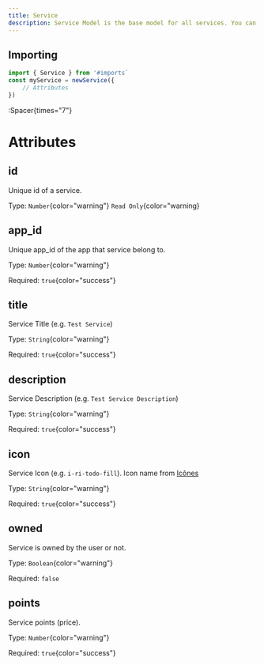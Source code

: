 ```yaml
---
title: Service
description: Service Model is the base model for all services. You can <a un-text="white" href="https://raw.githubusercontent.com/EnabApp/core/master/src/runtime/classes/Service.ts">click here</a> to visit github repository for more information.
---
```



## Importing
```ts
import { Service } from '#imports`
const myService = newService({
    // Attributes
})
```

:Spacer{times="7"}


# Attributes
## id
Unique id of a service.

Type: `Number`{color="warning"} `Read Only`{color="warning}

## app_id
Unique app_id of the app that service belong to.

Type: `Number`{color="warning"}

Required: `true`{color="success"}


## title
Service Title (e.g. `Test Service`)

Type: `String`{color="warning"}

Required: `true`{color="success"}


## description
Service Description (e.g. `Test Service Description`)

Type: `String`{color="warning"}

Required: `true`{color="success"}


## icon
Service Icon (e.g. `i-ri-todo-fill`). Icon name from [Icônes](https://icones.js.org)

Type: `String`{color="warning"}

Required: `true`{color="success"}


## owned
Service is owned by the user or not.

Type: `Boolean`{color="warning"}

Required: `false`


## points
Service points (price).

Type: `Number`{color="warning"}

Required: `true`{color="success"}
